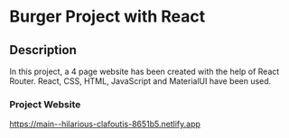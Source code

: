 # Burger Project with React

## Description

In this project, a 4 page website has been created with the help of React Router. React, CSS, HTML, JavaScript and MaterialUI have been used.

### Project Website

https://main--hilarious-clafoutis-8651b5.netlify.app
